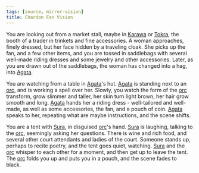 ```yaml
---
tags: [source, mirror-vision]
title: Chardon Fan Vision
---
```


You are looking out from a market stall, maybe in [Karawa](<../../../gazetteer/greater-dunmar/realms/dunmar/eastern-dunmar/karawa.md>) or [Tokra](<../../../gazetteer/greater-dunmar/realms/dunmar/central-dunmar/tokra/tokra.md>), the booth of a trader in trinkets and fine accessories. A woman approaches, finely dressed, but her face hidden by a traveling cloak. She picks up the fan, and a few other items, and you are tossed in saddlebags with several well-made riding dresses and some jewelry and other accessories. Later, as you are drawn out of the saddlebags, the woman has changed into a hag, into [Agata](<../../../people/fey/agata.md>).

You are watching from a table in [Agata](<../../../people/fey/agata.md>)'s hut. [Agata](<../../../people/fey/agata.md>) is standing next to an [orc](<../../../species/children-of-the-embodied-gods/orcs/orcs.md>), and is working a spell over her. Slowly, you watch the form of the [orc](<../../../species/children-of-the-embodied-gods/orcs/orcs.md>) transform, grow slimmer and taller, her skin turn light brown, her hair grow smooth and long. [Agata](<../../../people/fey/agata.md>) hands her a riding dress - well-tailored and well-made, as well as some accessories, the fan, and a pouch of coin. [Agata](<../../../people/fey/agata.md>) speaks to her, repeating what are maybe instructions, and the scene shifts.

You are a tent with [Sura](<../../../people/dunmari/sura.md>), in disguised [orc](<../../../species/children-of-the-embodied-gods/orcs/orcs.md>)'s hand. [Sura](<../../../people/dunmari/sura.md>) is laughing, talking to the [orc](<../../../species/children-of-the-embodied-gods/orcs/orcs.md>), seemingly asking her questions. There is wine and rich food, and several other court attendants and ladies of the court. Someone stands up, perhaps to recite poetry, and the tent goes quiet, watching. [Sura](<../../../people/dunmari/sura.md>) and the [orc](<../../../species/children-of-the-embodied-gods/orcs/orcs.md>) whisper to each other for a moment, and then get up to leave the tent. The [orc](<../../../species/children-of-the-embodied-gods/orcs/orcs.md>) folds you up and puts you in a pouch, and the scene fades to black. 
